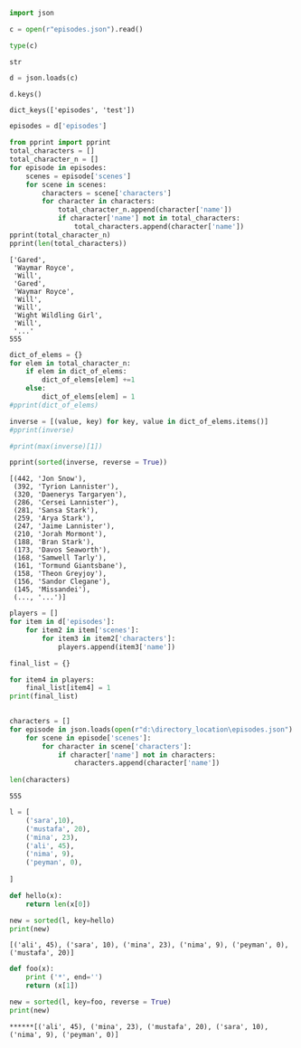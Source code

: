 

```python
import json
```


```python
c = open(r"episodes.json").read()
```


```python
type(c)
```




    str




```python
d = json.loads(c)
```


```python
d.keys()
```




    dict_keys(['episodes', 'test'])




```python
episodes = d['episodes']
```


```python
from pprint import pprint
total_characters = []
total_character_n = []
for episode in episodes:
    scenes = episode['scenes']
    for scene in scenes:
        characters = scene['characters']
        for character in characters:
            total_character_n.append(character['name'])
            if character['name'] not in total_characters:
                total_characters.append(character['name'])
pprint(total_character_n)
pprint(len(total_characters))
```

    ['Gared',
     'Waymar Royce',
     'Will',
     'Gared',
     'Waymar Royce',
     'Will',
     'Will',
     'Wight Wildling Girl',
     'Will',
     '...'   
    555
    


```python
dict_of_elems = {}
for elem in total_character_n:
    if elem in dict_of_elems:
        dict_of_elems[elem] +=1
    else:
        dict_of_elems[elem] = 1
#pprint(dict_of_elems)

inverse = [(value, key) for key, value in dict_of_elems.items()]
#pprint(inverse)

#print(max(inverse)[1])

pprint(sorted(inverse, reverse = True))

```

    [(442, 'Jon Snow'),
     (392, 'Tyrion Lannister'),
     (320, 'Daenerys Targaryen'),
     (286, 'Cersei Lannister'),
     (281, 'Sansa Stark'),
     (259, 'Arya Stark'),
     (247, 'Jaime Lannister'),
     (210, 'Jorah Mormont'),
     (188, 'Bran Stark'),
     (173, 'Davos Seaworth'),
     (168, 'Samwell Tarly'),
     (161, 'Tormund Giantsbane'),
     (158, 'Theon Greyjoy'),
     (156, 'Sandor Clegane'),
     (145, 'Missandei'),
     (..., '...')]
    


```python
players = []
for item in d['episodes']:
    for item2 in item['scenes']:
        for item3 in item2['characters']:
            players.append(item3['name'])

final_list = {}

for item4 in players:
    final_list[item4] = 1
print(final_list)
            
```

```python
characters = []
for episode in json.loads(open(r"d:\directory_location\episodes.json").read())['episodes']:
    for scene in episode['scenes']:
        for character in scene['characters']:
            if character['name'] not in characters:
                characters.append(character['name'])
                
len(characters)
```




    555




```python
l = [
    ('sara',10),
    ('mustafa', 20),
    ('mina', 23),
    ('ali', 45),
    ('nima', 9),
    ('peyman', 0),
    
]

def hello(x):
    return len(x[0])

```


```python
new = sorted(l, key=hello)
print(new)
```

    [('ali', 45), ('sara', 10), ('mina', 23), ('nima', 9), ('peyman', 0), ('mustafa', 20)]
    


```python
def foo(x):
    print ('*', end='')
    return (x[1])

```


```python
new = sorted(l, key=foo, reverse = True)
print(new)
```

    ******[('ali', 45), ('mina', 23), ('mustafa', 20), ('sara', 10), ('nima', 9), ('peyman', 0)]
    
